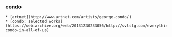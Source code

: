 ### condo
    
    * [artnet](http://www.artnet.com/artists/george-condo/)
    * [condo: selected works](https://web.archive.org/web/20131230233056/http://svlstg.com/everything/george-condo-in-all-of-us)
